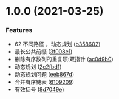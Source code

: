 # 1.0.0 (2021-03-25)


### Features

* 62 不同路径 ，动态规划 ([b358602](https://github.com/FearlessMa/leetCode-js/commit/b358602699a476d0f35b7024e9d15bd22fec938a))
* 最长公共前缀 ([3f008e1](https://github.com/FearlessMa/leetCode-js/commit/3f008e1e6e33f71cf12ce90e0749ce8a2c2878bd))
* 删除有序数列的重复项:双指针 ([ac0d9b0](https://github.com/FearlessMa/leetCode-js/commit/ac0d9b09fb1d3b944c61f9830cbcb04ce8497fbd))
* 动态规划 ([2c2fbd1](https://github.com/FearlessMa/leetCode-js/commit/2c2fbd1ed98f275c38cdbd1a9af72833b40d4b3d))
* 动态规划问题 ([eeb867d](https://github.com/FearlessMa/leetCode-js/commit/eeb867d55a4bbe0c3beb80705b64734ae69fc09a))
* 合并有序链表 ([6109209](https://github.com/FearlessMa/leetCode-js/commit/61092095434e071eb951289968cf73f4dd3cbc7a))
* 有效括号 ([8d7049e](https://github.com/FearlessMa/leetCode-js/commit/8d7049ea6bffda13120500458bf1be05ed9e83b0))



